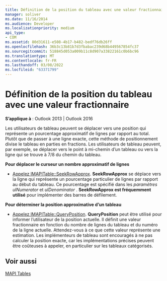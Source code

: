 ```yaml
---
title: Définition de la position du tableau avec une valeur fractionnaire
manager: soliver
ms.date: 11/16/2014
ms.audience: Developer
ms.localizationpriority: medium
api_type:
- COM
ms.assetid: 80d31611-e508-4b17-b482-bedf76db26ff
ms.openlocfilehash: 36b3c13b81b7d3fbabac239d68b449567854fc37
ms.sourcegitcommit: 518845d053a009b11c8d907a33822161c0b6bc96
ms.translationtype: MT
ms.contentlocale: fr-FR
ms.lasthandoff: 03/08/2022
ms.locfileid: "63371799"
---
```

# <a name="setting-table-position-with-a-fractional-value"></a>Définition de la position du tableau avec une valeur fractionnaire

  
  
**S’applique à** : Outlook 2013 | Outlook 2016 
  
Les utilisateurs de tableau peuvent se déplacer vers une position qui représente un pourcentage approximatif de lignes par rapport au total. Plutôt que de passer à une ligne exacte, cette méthode de positionnement divise le tableau en parties en fractions. Les utilisateurs de tableau peuvent, par exemple, se déplacer vers le point à mi-chemin d’un tableau ou vers la ligne qui se trouve à 7/8 du chemin du tableau. 
  
 **Pour déplacer le curseur un nombre approximatif de lignes**
  
- [Appelez IMAPITable::SeekRowApprox](imapitable-seekrowapprox.md). **SeekRowApprox** se déplace vers la ligne qui représente un pourcentage particulier de lignes par rapport au début du tableau. Ce pourcentage est spécifié dans les _paramètres ulNumerator_ et  _ulDenominator_ . **SeekRowApprox est fréquemment utilisé** pour implémenter des barres de défilement. 
    
 **Pour déterminer la position approximative d’un tableau**
  
- [Appelez IMAPITable::QueryPosition](imapitable-queryposition.md). **QueryPosition** peut être utilisé pour informer l’utilisateur de la position actuelle. Il définit une valeur fractionnaire en fonction du nombre de lignes du tableau et du numéro de la ligne actuelle. Attendez-vous à ce que cette valeur représente une estimation. Les implémenteurs de tableau sont encouragés à ne pas calculer la position exacte, car les implémentations précises peuvent être coûteuses à appeler, en particulier sur les tableaux catégorisés. 
    
## <a name="see-also"></a>Voir aussi



[MAPI Tables](mapi-tables.md)

